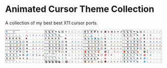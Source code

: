 Animated Cursor Theme Collection
========================

A collection of my best best X11 cursor ports.

![Animated Cursor Theme Collection](https://github.com/OliverKurz/animated-cursor-theme-collection/raw/master/images/Preview.png)